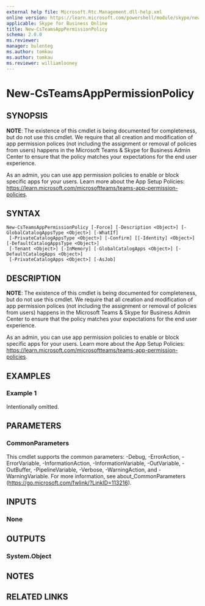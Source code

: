 ```yaml
---
external help file: Microsoft.Rtc.Management.dll-help.xml
online version: https://learn.microsoft.com/powershell/module/skype/new-csteamsapppermissionpolicy
applicable: Skype for Business Online
title: New-CsTeamsAppPermissionPolicy
schema: 2.0.0
ms.reviewer:
manager: bulenteg
ms.author: tomkau
ms.author: tomkau
ms.reviewer: williamlooney
---
```


# New-CsTeamsAppPermissionPolicy

## SYNOPSIS
**NOTE**: The existence of this cmdlet is being documented for completeness, but do not use this cmdlet. We require that all creation and modification of app permission polices (not including the assignment or removal of policies from users) happens in the Microsoft Teams & Skype for Business Admin Center to ensure that the policy matches your expectations for the end user experience.

As an admin, you can use app permission policies to enable or block specific apps for your users. Learn more about the App Setup Policies: <https://learn.microsoft.com/microsoftteams/teams-app-permission-policies>.

## SYNTAX

```
New-CsTeamsAppPermissionPolicy [-Force] [-Description <Object>] [-GlobalCatalogAppsType <Object>] [-WhatIf]
 [-PrivateCatalogAppsType <Object>] [-Confirm] [[-Identity] <Object>] [-DefaultCatalogAppsType <Object>]
 [-Tenant <Object>] [-InMemory] [-GlobalCatalogApps <Object>] [-DefaultCatalogApps <Object>]
 [-PrivateCatalogApps <Object>] [-AsJob]
```

## DESCRIPTION
**NOTE**: The existence of this cmdlet is being documented for completeness, but do not use this cmdlet. We require that all creation and modification of app permission polices (not including the assignment or removal of policies from users) happens in the Microsoft Teams & Skype for Business Admin Center to ensure that the policy matches your expectations for the end user experience.

As an admin, you can use app permission policies to enable or block specific apps for your users. Learn more about the App Setup Policies: <https://learn.microsoft.com/microsoftteams/teams-app-permission-policies>.

## EXAMPLES

### Example 1
Intentionally omitted.

## PARAMETERS

### CommonParameters
This cmdlet supports the common parameters: -Debug, -ErrorAction, -ErrorVariable, -InformationAction, -InformationVariable, -OutVariable, -OutBuffer, -PipelineVariable, -Verbose, -WarningAction, and -WarningVariable.
For more information, see about_CommonParameters (https://go.microsoft.com/fwlink/?LinkID=113216).

## INPUTS

### None

## OUTPUTS

### System.Object

## NOTES

## RELATED LINKS
